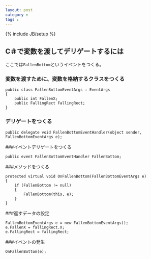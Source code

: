 ```yaml
---
layout: post
category : 
tags :
---
```

{% include JB/setup %}

## C＃で変数を渡してデリゲートするには
ここでは`FallenBottom`というイベントをつくる。

### 変数を渡すために、変数を格納するクラスをつくる

    public class FallenBottomEventArgs : EventArgs    {        public int FallenX;        public FallingRect FallingRect;    }### デリゲートをつくる

    public delegate void FallenBottomEventHandler(object sender, FallenBottomEventArgs e);###イベントデリゲートをつくる        public event FallenBottomEventHandler FallenBottom;###メソッドをつくる    protected virtual void OnFallenBottom(FallenBottomEventArgs e)    {        if (FallenBottom != null)        {            FallenBottom(this, e);        }    }###返すデータの設定    FallenBottomEventArgs e = new FallenBottomEventArgs();    e.FallenX = fallingRect.X;    e.FallingRect = fallingRect;###イベントの発生


    OnFallenBottom(e);
    
    